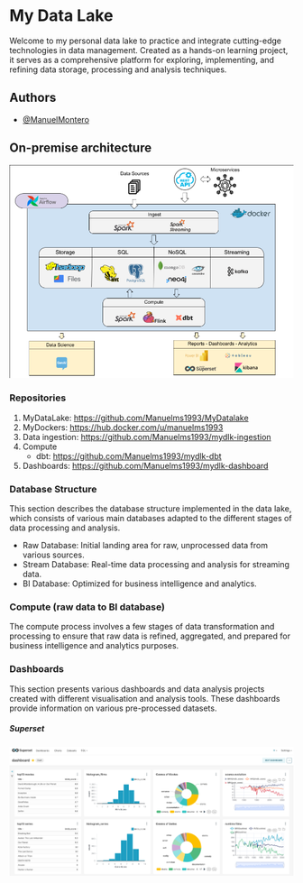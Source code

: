 # My Data Lake

Welcome to my personal data lake to practice and integrate cutting-edge technologies in data management. Created as a hands-on learning project, it serves as a comprehensive platform for exploring, implementing, and refining data storage, processing and analysis techniques. 


## Authors

- [@ManuelMontero](https://www.linkedin.com/in/manuel-montero/)

## On-premise architecture

![Architecture Diagram](img/arquitecture-on-premise_v1.png)

### Repositories

1. MyDataLake: https://github.com/Manuelms1993/MyDatalake
2. MyDockers: https://hub.docker.com/u/manuelms1993   
3. Data ingestion: https://github.com/Manuelms1993/mydlk-ingestion
4. Compute 
    * dbt: https://github.com/Manuelms1993/mydlk-dbt
5. Dashboards: https://github.com/Manuelms1993/mydlk-dashboard

### Database Structure
This section describes the database structure implemented in the data lake, which consists of various main databases adapted to the different stages of data processing and analysis.
- Raw Database: Initial landing area for raw, unprocessed data from various sources.
- Stream Database: Real-time data processing and analysis for streaming data.
- BI Database: Optimized for business intelligence and analytics.

### Compute (raw data to BI database)
The compute process involves a few stages of data transformation and processing to ensure that raw data is refined, aggregated, and prepared for business intelligence and analytics purposes.

### Dashboards
This section presents various dashboards and data analysis projects created with different visualisation and analysis tools. These dashboards provide information on various pre-processed datasets.

##### Superset
![Architecture Diagram](img/superset-dashboard.png)

